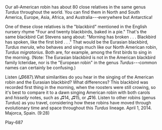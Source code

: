 Our all-American robin has about 80 close relatives in the same genus
*Turdus* throughout the world. You can find them in North and South
America, Europe, Asia, Africa, and Australia---everywhere but
Antarctica!

One of these close relatives is the "blackbird" mentioned in the English
nursery rhyme "Four and twenty blackbirds, baked in a pie." That's the
same blackbird Cat Stevens sang about: "Morning has broken . . .
Blackbird has spoken, like the first bird . . ." That would be the
Eurasian blackbird, *Turdus merula*, who behaves and sings much like our
North American robin, *Turdus migratorius*. Both are, for example, among
the first birds to sing in the morning. (Note: The Eurasian blackbird is
not in the American blackbird family Icteridae, nor is the "European
robin" in the genus *Turdus*---common names can certainly be confusing.)

Listen (♫687).What similarities do you hear in the singing of the
American robin and the Eurasian blackbird? What differences? This
blackbird was recorded first thing in the morning, when the roosters
were still crowing, so it's best to compare it to a dawn singing
American robin with both carols and *hisselly* notes, such as ♫14, ♫15,
or ♫16. Listen to other robins (genus *Turdus*) as you travel,
considering how these robins have moved through evolutionary time and
space throughout this *Turdus* lineage. April 1, 2014. Majorca, Spain.
(9:28)

Play-687
